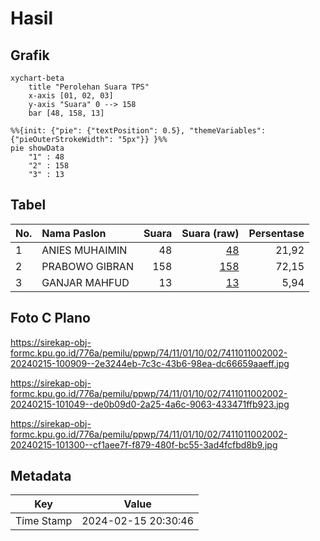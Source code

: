 # Hasil

## Grafik

```mermaid
xychart-beta
    title "Perolehan Suara TPS"
    x-axis [01, 02, 03]
    y-axis "Suara" 0 --> 158
    bar [48, 158, 13]
```

```mermaid
%%{init: {"pie": {"textPosition": 0.5}, "themeVariables": {"pieOuterStrokeWidth": "5px"}} }%%
pie showData
    "1" : 48
    "2" : 158
    "3" : 13
```

## Tabel

| No. | Nama Paslon    | Suara | Suara (raw) | Persentase |
|:--- |:-------------- | -----:| -----------:| ----------:|
| 1   | ANIES MUHAIMIN | 48    | [48][p-1]   | 21,92      |
| 2   | PRABOWO GIBRAN | 158   | [158][p-2]  | 72,15      |
| 3   | GANJAR MAHFUD  | 13    | [13][p-3]   | 5,94       |


[p-1]: https://github.com/gigit-pemilu/pemilu-2024-74-sulawesi-tenggara/blob/main/pilpres/hitung-suara/sub/74-sulawesi-tenggara/sub/11-kolaka-timur/sub/01-tirawuta/sub/1002-rate-rate/sub/002-tps/sub/paslon-1.txt
[p-2]: https://github.com/gigit-pemilu/pemilu-2024-74-sulawesi-tenggara/blob/main/pilpres/hitung-suara/sub/74-sulawesi-tenggara/sub/11-kolaka-timur/sub/01-tirawuta/sub/1002-rate-rate/sub/002-tps/sub/paslon-2.txt
[p-3]: https://github.com/gigit-pemilu/pemilu-2024-74-sulawesi-tenggara/blob/main/pilpres/hitung-suara/sub/74-sulawesi-tenggara/sub/11-kolaka-timur/sub/01-tirawuta/sub/1002-rate-rate/sub/002-tps/sub/paslon-3.txt

## Foto C Plano

https://sirekap-obj-formc.kpu.go.id/776a/pemilu/ppwp/74/11/01/10/02/7411011002002-20240215-100909--2e3244eb-7c3c-43b6-98ea-dc66659aaeff.jpg

https://sirekap-obj-formc.kpu.go.id/776a/pemilu/ppwp/74/11/01/10/02/7411011002002-20240215-101049--de0b09d0-2a25-4a6c-9063-433471ffb923.jpg

https://sirekap-obj-formc.kpu.go.id/776a/pemilu/ppwp/74/11/01/10/02/7411011002002-20240215-101300--cf1aee7f-f879-480f-bc55-3ad4fcfbd8b9.jpg


## Metadata

| Key        | Value               |
| ---------- | ------------------- |
| Time Stamp | 2024-02-15 20:30:46 |



